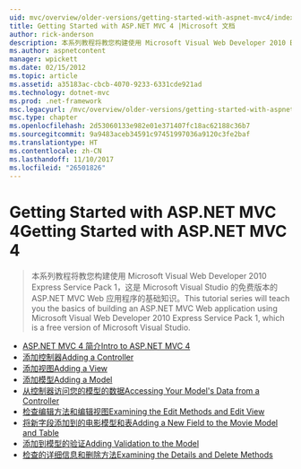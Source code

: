 ```yaml
---
uid: mvc/overview/older-versions/getting-started-with-aspnet-mvc4/index
title: Getting Started with ASP.NET MVC 4 |Microsoft 文档
author: rick-anderson
description: 本系列教程将教您构建使用 Microsoft Visual Web Developer 2010 Express Service Pack 1，w 的 ASP.NET MVC Web 应用程序的基础知识...
ms.author: aspnetcontent
manager: wpickett
ms.date: 02/15/2012
ms.topic: article
ms.assetid: a35183ac-cbcb-4070-9233-6331cde921ad
ms.technology: dotnet-mvc
ms.prod: .net-framework
msc.legacyurl: /mvc/overview/older-versions/getting-started-with-aspnet-mvc4
msc.type: chapter
ms.openlocfilehash: 2d53060133e982e01e371407fc18ac62188c36b7
ms.sourcegitcommit: 9a9483aceb34591c97451997036a9120c3fe2baf
ms.translationtype: HT
ms.contentlocale: zh-CN
ms.lasthandoff: 11/10/2017
ms.locfileid: "26501826"
---
```

<a name="getting-started-with-aspnet-mvc-4"></a><span data-ttu-id="dd30a-103">Getting Started with ASP.NET MVC 4</span><span class="sxs-lookup"><span data-stu-id="dd30a-103">Getting Started with ASP.NET MVC 4</span></span>
====================
> <span data-ttu-id="dd30a-104">本系列教程将教您构建使用 Microsoft Visual Web Developer 2010 Express Service Pack 1，这是 Microsoft Visual Studio 的免费版本的 ASP.NET MVC Web 应用程序的基础知识。</span><span class="sxs-lookup"><span data-stu-id="dd30a-104">This tutorial series will teach you the basics of building an ASP.NET MVC Web application using Microsoft Visual Web Developer 2010 Express Service Pack 1, which is a free version of Microsoft Visual Studio.</span></span>


- [<span data-ttu-id="dd30a-105">ASP.NET MVC 4 简介</span><span class="sxs-lookup"><span data-stu-id="dd30a-105">Intro to ASP.NET MVC 4</span></span>](intro-to-aspnet-mvc-4.md)
- [<span data-ttu-id="dd30a-106">添加控制器</span><span class="sxs-lookup"><span data-stu-id="dd30a-106">Adding a Controller</span></span>](adding-a-controller.md)
- [<span data-ttu-id="dd30a-107">添加视图</span><span class="sxs-lookup"><span data-stu-id="dd30a-107">Adding a View</span></span>](adding-a-view.md)
- [<span data-ttu-id="dd30a-108">添加模型</span><span class="sxs-lookup"><span data-stu-id="dd30a-108">Adding a Model</span></span>](adding-a-model.md)
- [<span data-ttu-id="dd30a-109">从控制器访问您的模型的数据</span><span class="sxs-lookup"><span data-stu-id="dd30a-109">Accessing Your Model's Data from a Controller</span></span>](accessing-your-models-data-from-a-controller.md)
- [<span data-ttu-id="dd30a-110">检查编辑方法和编辑视图</span><span class="sxs-lookup"><span data-stu-id="dd30a-110">Examining the Edit Methods and Edit View</span></span>](examining-the-edit-methods-and-edit-view.md)
- [<span data-ttu-id="dd30a-111">将新字段添加到的电影模型和表</span><span class="sxs-lookup"><span data-stu-id="dd30a-111">Adding a New Field to the Movie Model and Table</span></span>](adding-a-new-field-to-the-movie-model-and-table.md)
- [<span data-ttu-id="dd30a-112">添加到模型的验证</span><span class="sxs-lookup"><span data-stu-id="dd30a-112">Adding Validation to the Model</span></span>](adding-validation-to-the-model.md)
- [<span data-ttu-id="dd30a-113">检查的详细信息和删除方法</span><span class="sxs-lookup"><span data-stu-id="dd30a-113">Examining the Details and Delete Methods</span></span>](examining-the-details-and-delete-methods.md)
